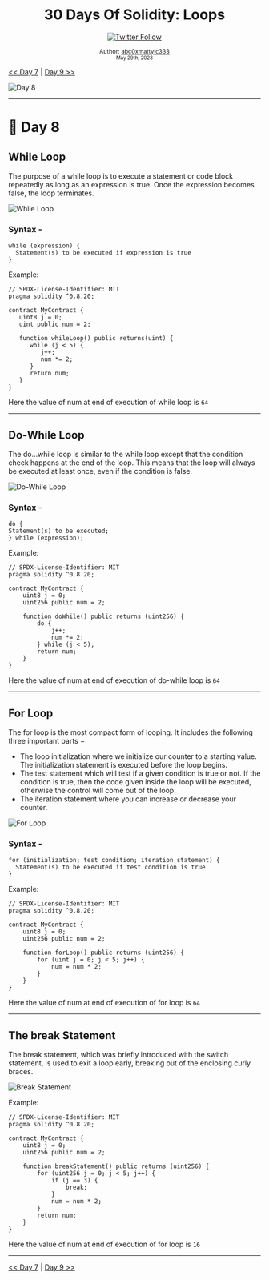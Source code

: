 <div align="center">
  <h1> 30 Days Of Solidity: Loops</h1>
  <a class="header-badge" target="_blank" href="https://twitter.com/abc0xmattyic333">
  <img alt="Twitter Follow" src="https://img.shields.io/twitter/follow/abc0xmattyic333?style=social">
  </a>

<sub>Author:
<a href="https://github.com/abc0xmattyic333" target="_blank">abc0xmattyic333</a><br>
<small> May 29th, 2023</small>
</sub>

</div>

[<< Day 7](../Day%2007%20-%20Functions/readme.md) | [Day 9 >>](../Day%2009%20-%20Decision%20Making/readme.md)

![Day 8](./cover.png)

---

# 📔 Day 8

## While Loop

The purpose of a while loop is to execute a statement or code block repeatedly as long as an expression is true. Once the expression becomes false, the loop terminates.

![While Loop](../assets/while-loop.jpg)

### **Syntax** -

```solidity
while (expression) {
  Statement(s) to be executed if expression is true
}
```

Example:

```solidity
// SPDX-License-Identifier: MIT
pragma solidity ^0.8.20;

contract MyContract {
   uint8 j = 0;
   uint public num = 2;

   function whileLoop() public returns(uint) {
      while (j < 5) {
         j++;
         num *= 2;
      }
      return num;
   }
}
```

Here the value of num at end of execution of while loop is `64`

---

## Do-While Loop

The do...while loop is similar to the while loop except that the condition check happens at the end of the loop. This means that the loop will always be executed at least once, even if the condition is false.

![Do-While Loop](../assets/do-while.jpg)

### **Syntax** -

```solidity
do {
Statement(s) to be executed;
} while (expression);
```

Example:

```solidity
// SPDX-License-Identifier: MIT
pragma solidity ^0.8.20;

contract MyContract {
    uint8 j = 0;
    uint256 public num = 2;

    function doWhile() public returns (uint256) {
        do {
            j++;
            num *= 2;
        } while (j < 5);
        return num;
    }
}
```

Here the value of num at end of execution of do-while loop is `64`

---

## For Loop

The for loop is the most compact form of looping. It includes the following three important parts −

- The loop initialization where we initialize our counter to a starting value. The initialization statement is executed before the loop begins.
- The test statement which will test if a given condition is true or not. If the condition is true, then the code given inside the loop will be executed, otherwise the control will come out of the loop.
- The iteration statement where you can increase or decrease your counter.

![For Loop](../assets/for-loop.jpg)

### **Syntax** -

```solidity
for (initialization; test condition; iteration statement) {
  Statement(s) to be executed if test condition is true
}
```

Example:

```solidity
// SPDX-License-Identifier: MIT
pragma solidity ^0.8.20;

contract MyContract {
    uint8 j = 0;
    uint256 public num = 2;

    function forLoop() public returns (uint256) {
        for (uint j = 0; j < 5; j++) {
            num = num * 2;
        }
    }
}
```

Here the value of num at end of execution of for loop is `64`

---

## The break Statement

The break statement, which was briefly introduced with the switch statement, is used to exit a loop early, breaking out of the enclosing curly braces.

![Break Statement](../assets/break.jpg)

Example:

```solidity
// SPDX-License-Identifier: MIT
pragma solidity ^0.8.20;

contract MyContract {
    uint8 j = 0;
    uint256 public num = 2;

    function breakStatement() public returns (uint256) {
        for (uint256 j = 0; j < 5; j++) {
            if (j == 3) {
                break;
            }
            num = num * 2;
        }
        return num;
    }
}
```

Here the value of num at end of execution of for loop is `16`

---

[<< Day 7](../Day%2007%20-%20Functions/readme.md) | [Day 9 >>](../Day%2009%20-%20Decision%20Making/readme.md)
